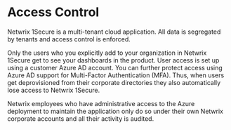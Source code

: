 # Access Control

Netwrix 1Secure is a multi-tenant cloud application. All data is segregated by tenants and access control is enforced.

Only the users who you explicitly add to your organization in Netwrix 1Secure get to see your dashboards in the product. User access is set up using a customer Azure AD account. You can further protect access using Azure AD support for Multi-Factor Authentication (MFA). Thus, when users get deprovisioned from their corporate directories they also automatically lose access to Netwrix 1Secure.

Netwrix employees who have administrative access to the Azure deployment to maintain the application only do so under their own Netwrix corporate accounts and all their activity is audited.
